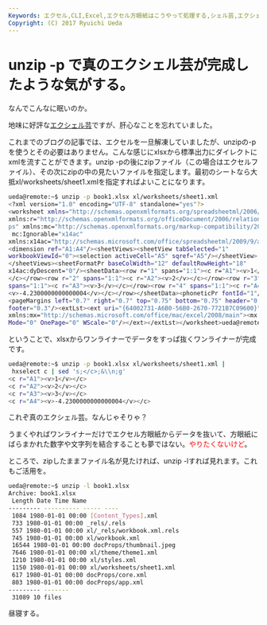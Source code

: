 ```yaml
---
Keywords: エクセル,CLI,Excel,エクセル方眼紙はこうやって処理する,シェル芸,エクシェル芸
Copyright: (C) 2017 Ryuichi Ueda
---
```


# unzip -p で真のエクシェル芸が完成したような気がする。
なんでこんなに眠いのか。

地味に好評な<a href="/?post=02415" target="_blank">エクシェル芸</a>ですが、肝心なことを忘れていました。

これまでのブログの記事では、エクセルを一旦解凍していましたが、unzipの-pを使うとその必要はありません。こんな感じにxlsxから標準出力にダイレクトにxmlを流すことができます。unzip -pの後にzipファイル（この場合はエクセルファイル）、その次にzipの中の見たいファイルを指定します。最初のシートなら大抵xl/worksheets/sheet1.xmlを指定すればよいことになります。

<!--more-->

```bash
ueda@remote:~$ unzip -p book1.xlsx xl/worksheets/sheet1.xml 
<?xml version="1.0" encoding="UTF-8" standalone="yes"?>
<worksheet xmlns="http://schemas.openxmlformats.org/spreadsheetml/2006/main" 
xmlns:r="http://schemas.openxmlformats.org/officeDocument/2006/relationshi
ps" xmlns:mc="http://schemas.openxmlformats.org/markup-compatibility/2006"
 mc:Ignorable="x14ac" 
xmlns:x14ac="http://schemas.microsoft.com/office/spreadsheetml/2009/9/ac">
<dimension ref="A1:A4"/><sheetViews><sheetView tabSelected="1" 
workbookViewId="0"><selection activeCell="A5" sqref="A5"/></sheetView>
</sheetViews><sheetFormatPr baseColWidth="12" defaultRowHeight="18" 
x14ac:dyDescent="0"/><sheetData><row r="1" spans="1:1"><c r="A1"><v>1</v>
</c></row><row r="2" spans="1:1"><c r="A2"><v>2</v></c></row><row r="3" 
spans="1:1"><c r="A3"><v>3</v></c></row><row r="4" spans="1:1"><c r="A4">
<v>-4.2300000000000004</v></c></row></sheetData><phoneticPr fontId="1"/>
<pageMargins left="0.7" right="0.7" top="0.75" bottom="0.75" header="0.3" 
footer="0.3"/><extLst><ext uri="{64002731-A6B0-56B0-2670-7721B7C09600}" 
xmlns:mx="http://schemas.microsoft.com/office/mac/excel/2008/main"><mx:PLV 
Mode="0" OnePage="0" WScale="0"/></ext></extLst></worksheet>ueda@remote:~$ 

```

ということで、xlsxからワンライナーでデータをすっぱ抜くワンライナーが完成です。
```bash
ueda@remote:~$ unzip -p book1.xlsx xl/worksheets/sheet1.xml |
 hxselect c | sed 's;</c>;&\\n;g'
<c r="A1"><v>1</v></c>
<c r="A2"><v>2</v></c>
<c r="A3"><v>3</v></c>
<c r="A4"><v>-4.2300000000000004</v></c>
```



これぞ真のエクシェル芸。なんじゃそりゃ？

うまくやればワンライナーだけでエクセル方眼紙からデータを抜いて、方眼紙にばらまかれた数字や文字列を結合することも夢ではない。<span style="color:red">やりたくないけど</span>。

ところで、zipしたままファイル名が見たければ、unzip -lすれば見れます。これもご活用を。

```bash
ueda@remote:~$ unzip -l book1.xlsx
Archive: book1.xlsx
 Length Date Time Name
--------- ---------- ----- ----
 1084 1980-01-01 00:00 [Content_Types].xml
 733 1980-01-01 00:00 _rels/.rels
 557 1980-01-01 00:00 xl/_rels/workbook.xml.rels
 745 1980-01-01 00:00 xl/workbook.xml
 16544 1980-01-01 00:00 docProps/thumbnail.jpeg
 7646 1980-01-01 00:00 xl/theme/theme1.xml
 1210 1980-01-01 00:00 xl/styles.xml
 1150 1980-01-01 00:00 xl/worksheets/sheet1.xml
 617 1980-01-01 00:00 docProps/core.xml
 803 1980-01-01 00:00 docProps/app.xml
--------- -------
 31089 10 files
```

昼寝する。
